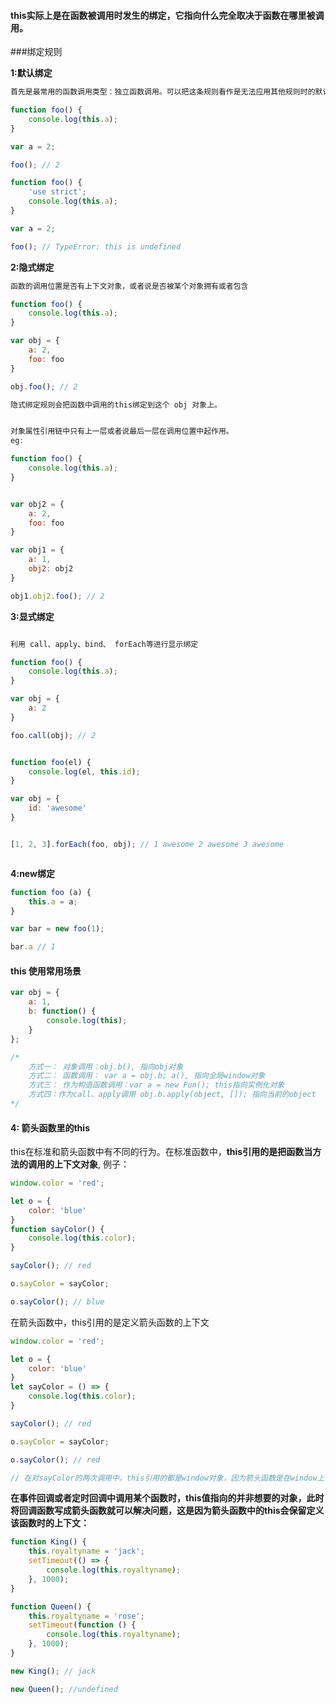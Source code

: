 #### this实际上是在函数被调用时发生的绑定，它指向什么完全取决于函数在哪里被调用。

###绑定规则

**1:默认绑定**

```js
首先是最常用的函数调用类型：独立函数调用。可以把这条规则看作是无法应用其他规则时的默认规则

function foo() {
    console.log(this.a);
}

var a = 2;

foo(); // 2 

function foo() {
    'use strict';
    console.log(this.a);
}

var a = 2;

foo(); // TypeError: this is undefined

```



**2:隐式绑定**

```js
函数的调用位置是否有上下文对象，或者说是否被某个对象拥有或者包含

function foo() {
    console.log(this.a);
}

var obj = {
    a: 2,
    foo: foo
}

obj.foo(); // 2

隐式绑定规则会把函数中调用的this绑定到这个 obj 对象上。


对象属性引用链中只有上一层或者说最后一层在调用位置中起作用。
eg:

function foo() {
    console.log(this.a);
}


var obj2 = {
    a: 2,
    foo: foo
}

var obj1 = {
    a: 1,
    obj2: obj2
}

obj1.obj2.foo(); // 2

```



**3:显式绑定**

```js

利用 call、apply、bind、 forEach等进行显示绑定

function foo() {
    console.log(this.a);
}

var obj = {
    a: 2
}

foo.call(obj); // 2


function foo(el) {
    console.log(el, this.id);
}

var obj = {
    id: 'awesome'
}


[1, 2, 3].forEach(foo, obj); // 1 awesome 2 awesome 3 awesome



```

**4:new绑定**


```js
function foo (a) {
    this.a = a;
}

var bar = new foo(1);

bar.a // 1
```









#### this 使用常用场景

```js
var obj = {
    a: 1,
    b: function() {
        console.log(this);
    }
};

/*
    方式一： 对象调用：obj.b(), 指向obj对象
    方式二： 函数调用： var a = obj.b; a(), 指向全局window对象
    方式三： 作为构造函数调用：var a = new Fun(); this指向实例化对象
    方式四：作为call、apply调用 obj.b.apply(object, []); 指向当前的object
*/
```





#### 4: 箭头函数里的this

this在标准和箭头函数中有不同的行为。在标准函数中，**this引用的是把函数当方法的调用的上下文对象**, 例子：

```js
window.color = 'red';

let o = {
    color: 'blue'
}
function sayColor() {
    console.log(this.color);
}

sayColor(); // red

o.sayColor = sayColor;

o.sayColor(); // blue


```

在箭头函数中，this引用的是定义箭头函数的上下文

```js
window.color = 'red';

let o = {
    color: 'blue'
}
let sayColor = () => {
    console.log(this.color);
}

sayColor(); // red

o.sayColor = sayColor;

o.sayColor(); // red

// 在对sayColor的两次调用中，this引用的都是window对象，因为箭头函数是在window上下文中定义的

```




**在事件回调或者定时回调中调用某个函数时，this值指向的并非想要的对象，此时将回调函数写成箭头函数就可以解决问题，这是因为箭头函数中的this会保留定义该函数时的上下文：**

```js
function King() {
    this.royaltyname = 'jack';
    setTimeout(() => {
        console.log(this.royaltyname);
    }, 1000);
}

function Queen() {
    this.royaltyname = 'rose';
    setTimeout(function () {
        console.log(this.royaltyname);
    }, 1000);
}

new King(); // jack

new Queen(); //undefined
```
